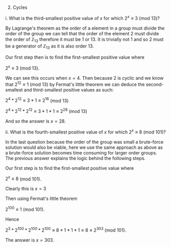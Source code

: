 2. Cycles

i. What is the third-smallest positive value of $x$ for which $2^x \equiv 3$ (mod 13)?


By Lagrange's theorem as the order of a element in a group must divide the order of the group we can tell that
the order of the element 2 must divide the order of $\mathds{Z}_{13}$ therefore it must be 1 or 13. It is trivially not 1 and so 2 must be a generator of $\mathds{Z}_{13}$ as it is also order 13. 


Our first step then is to find the first-smallest positive value where 

$2^x \equiv 3$ (mod 13).

We can see this occurs when $x = 4$. Then because 2 is cyclic and we know that $2^{12} \equiv 1$ (mod 13) by Fermat's little theorem we can deduce the second-smallest and third-smallest positive values as such:

$2^4 * 2^{12} \equiv 3 * 1 \equiv 2^{16}$ (mod 13)


$2^4 * 2^{12} * 2^{12}  \equiv 3 * 1 * 1\equiv 2^{28}$ (mod 13)

And so the answer is $x = 28$.

ii. What is the fourth-smallest positive value of $x$ for which $2^x \equiv 8$ (mod 101)?

In the last question because the order of the group was small a brute-force solution would also be viable, here we use the same approach as above as a brute-force solution becomes time consuming for larger order groups. The previous answer explains the logic behind the following steps.

Our first step is to find the first-smallest positive value where 

$2^x \equiv 8$ (mod 101).

Clearly this is $x = 3$ 

Then using Fermat's little theorem 

$2^{100} \equiv 1$ (mod 101).


Hence 


$2^3 * 2^{100} * 2^{100} * 2^{100} \equiv 8 * 1 * 1 * 1 \equiv 8 \equiv 2^{303}$ (mod 101).

The answer is $x = 303$.
